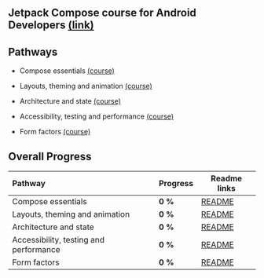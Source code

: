 ## Jetpack Compose course for Android Developers [(link)](https://developer.android.com/courses/jetpack-compose/course)

## Pathways

- Compose essentials [(course)](https://developer.android.com/courses/pathways/jetpack-compose-for-android-developers-1)

- Layouts, theming and animation [(course)](https://developer.android.com/courses/pathways/jetpack-compose-for-android-developers-2)

- Architecture and state [(course)](https://developer.android.com/courses/pathways/jetpack-compose-for-android-developers-3)

- Accessibility, testing and performance [(course)](https://developer.android.com/courses/pathways/jetpack-compose-for-android-developers-4)

- Form factors [(course)](https://developer.android.com/courses/pathways/jetpack-compose-for-android-developers-5)

## Overall Progress

| Pathway                                 | Progress | Readme links                                                            |
|:----------------------------------------|:---------|-------------------------------------------------------------------------|
| Compose essentials                      | **0 %**  | [README](https://developer.android.com/courses/jetpack-compose/course)  |
| Layouts, theming and animation          | **0 %**  | [README](https://developer.android.com/courses/jetpack-compose/course)  |
| Architecture and state                  | **0 %**  | [README](https://developer.android.com/courses/jetpack-compose/course)  |
| Accessibility, testing and performance  | **0 %**  | [README](https://developer.android.com/courses/jetpack-compose/course)  |
| Form factors                            | **0 %**  | [README](https://developer.android.com/courses/jetpack-compose/course)  |
